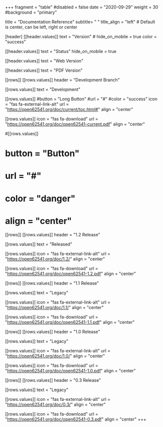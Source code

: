 +++
fragment = "table"
#disabled = false
date = "2020-09-29"
weight = 30
#background = "primary"


title = "Documentation Reference"
subtitle= " "
title_align = "left" # Default is center, can be left, right or center

[header]
  [[header.values]]
    text = "Version"
    # hide_on_mobile = true
    color = "success"

  [[header.values]]
    text = "Status"
    hide_on_mobile = true
    
  [[header.values]]
    text = "Web Version"

  [[header.values]]
    text = "PDF Version"

[[rows]]
  [[rows.values]]
    header = "Development Branch"

  [[rows.values]]
    text = "Development"

  [[rows.values]]
    #button = "Long Button"
    #url = "#"
    #color = "success"
    icon = "fas fa-external-link-alt"
    url = "https://open62541.org/doc/current/toc.html#"
    align = "center"

  [[rows.values]]
    icon = "fas fa-download"
    url = "https://open62541.org/doc/open62541-current.pdf"
    align = "center"

  #[[rows.values]]
  #  button = "Button"
  #  url = "#"
  #  color = "danger"
  #  align = "center"

[[rows]]
[[rows.values]]
header = "1.2 Release"

[[rows.values]]
text = "Released"

[[rows.values]]
icon = "fas fa-external-link-alt"
url = "https://open62541.org/doc/1.2/"
align = "center"

[[rows.values]]
icon = "fas fa-download"
url = "https://open62541.org/doc/open62541-1.2.pdf"
align = "center"

[[rows]]
  [[rows.values]]
    header = "1.1 Release"

  [[rows.values]]
    text = "Legacy"

  [[rows.values]]
    icon = "fas fa-external-link-alt"
    url = "https://open62541.org/doc/1.1/"
    align = "center"

  [[rows.values]]
    icon = "fas fa-download"
    url = "https://open62541.org/doc/open62541-1.1.pdf"
    align = "center"
    
[[rows]]
  [[rows.values]]
    header = "1.0 Release"

  [[rows.values]]
    text = "Legacy"

  [[rows.values]]
    icon = "fas fa-external-link-alt"
    url = "https://open62541.org/doc/1.0/"
    align = "center"

  [[rows.values]]
    icon = "fas fa-download"
    url = "https://open62541.org/doc/open62541-1.0.pdf"
    align = "center"

 [[rows]]
  [[rows.values]]
    header = "0.3 Release"

  [[rows.values]]
    text = "Legacy"

  [[rows.values]]
    icon = "fas fa-external-link-alt"
    url = "https://open62541.org/doc/0.3/"
    align = "center"

  [[rows.values]]
    icon = "fas fa-download"
    url = "https://open62541.org/doc/open62541-0.3.pdf"
    align = "center"
+++